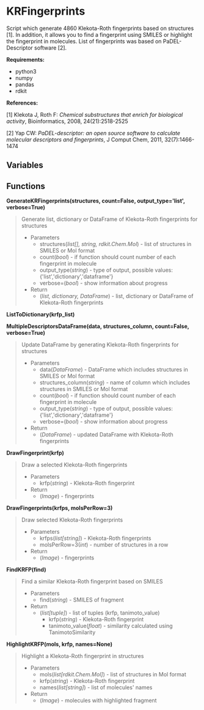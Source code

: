 # KRFingerprints

Script which generate 4860 Klekota-Roth fingerprints based on structures \[1\]. In addition, it allows you to find a fingerprint using SMILES or highlight  the fingerprint in molecules. List of fingerprints was based on PaDEL-Descriptor software \[2\].

**Requirements:**
- python3
- numpy
- pandas
- rdkit

**References:**

\[1\] Klekota J, Roth F: *Chemical substructures that enrich for biological activity*, Bioinformatics, 2008, 24(21):2518-2525
 
\[2\] Yap CW: *PaDEL-descriptor: an open source software to calculate molecular descriptors and fingerprints*, J Comput Chem, 2011, 32(7):1466-1474

## Variables

## Functions
**GenerateKRFingerprints(structures, count=False, output_type='list', verbose=True)**
> Generate list, dictionary or DataFrame of Klekota-Roth fingerprints for structures
> - Parameters
>   - structures(*list[], string, rdkit.Chem.Mol*) - list of structures in SMILES or Mol format
>   - count(*bool*) - if function should count number of each fingerprint in molecule
>   - output_type(*string*) - type of output, possible values: {'list','dictionary','dataframe'}
>   - verbose=(*bool*) - show information about progress
> - Return
>   - (*list, dictionary, DataFrame*) - list, dictionary or DataFrame of Klekota-Roth fingerprints

**ListToDictionary(krfp_list)**

**MultipleDescriptorsDataFrame(data, structures_column, count=False, verbose=True)**
> Update DataFrame by generating Klekota-Roth fingerprints for structures
> - Parameters
>   - data(*DataFrame*) - DataFrame which includes structures in SMILES or Mol format
>   - structures_column(*string*) - name of column which includes structures in SMILES or Mol format
>   - count(*bool*) - if function should count number of each fingerprint in molecule
>   - output_type(*string*) - type of output, possible values: {'list','dictionary','dataframe'}
>   - verbose=(*bool*) - show information about progress
> - Return
>   - (*DataFrame*) - updated DataFrame with Klekota-Roth fingerprints

**DrawFingerprint(krfp)**
> Draw a selected Klekota-Roth fingerprints
> - Parameters
>   - krfp(*string*) - Klekota-Roth fingerprint
> - Return
>   - (*Image*) - fingerprints

**DrawFingerprints(krfps, molsPerRow=3)**
> Draw selected Klekota-Roth fingerprints
> - Parameters
>   - krfps(*list\[string\]*) - Klekota-Roth fingerprints
>   - molsPerRow=3(*int*) - number of structures in a row
> - Return
>   - (*Image*) - fingerprints

**FindKRFP(find)**
> Find a similar Klekota-Roth fingerprint based on SMILES
> - Parameters
>   - find(*string*) - SMILES of fragment
> - Return
>   - (*list\[tuple\]*) - list of tuples (krfp, tanimoto_value)
>     - krfp(*string*) - Klekota-Roth fingerprint
>     - tanimoto_value(*float*) - similarity calculated using TanimotoSimilarity

**HighlightKRFP(mols, krfp, names=None)**
> Highlight a Klekota-Roth fingerprint in structures
> - Parameters
>   - mols(*list\[rdkit.Chem.Mol\]*) - list of structures in Mol format
>   - krfp(*string*) - Klekota-Roth fingerprint
>   - names(*list\[string\]*) - list of molecules' names
> - Return
>   - (*Image*) - molecules with highlighted fragment

